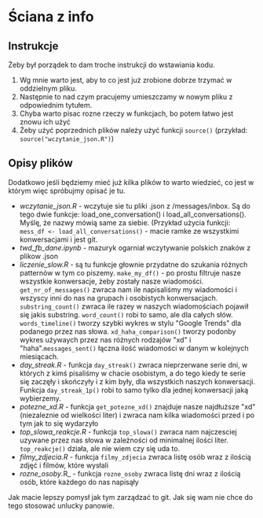 # Ściana z info

## Instrukcje
Żeby był porządek to dam troche instrukcji do wstawiania kodu.

  1.   Wg mnie warto jest, aby to co jest już zrobione dobrze trzymać w oddzielnym pliku.
  2.   Następnie to nad czym pracujemy umieszczamy w nowym pliku z odpowiednim tytułem.
  3.   Chyba warto pisac rozne rzeczy w funkcjach, bo potem łatwo jest znowu ich użyć 
  4.   Żeby użyć poprzednich plików należy użyć funkcji `source()` (przykład: `source("wczytanie_json.R")`)

## Opisy plików
Dodatkowo jeśli będziemy mieć już kilka plików to warto wiedzieć, co jest w którym więc spróbujmy opisać je tu.

  * _wczytanie_json.R_ - wczytuje sie tu pliki .json z /messages/inbox. Są do tego dwie funkcje: load_one_conversation() i load_all_conversations(). Myślę, że nazwy mówią same za siebie. (Przykład użycia funkcji: `mess_df <- load_all_conversations()` - macie ramke ze wszystkimi konwersacjami i jest git.
  * _twd_fb_dane.ipynb_ - mazuryk ogarniał wczytywanie polskich znaków z plikow .json
  * _liczenie_slow.R_ - są tu funkcje głownie przydatne do szukania różnych patternów w tym co piszemy. `make_my_df()` - po prostu filtruje nasze wszystkie konwersacje, żeby zostały nasze wiadomości. `get_nr_of_messages()` zwraca nam ile napisaliśmy my wiadomości i wszyscy inni do nas na grupach i osobistych konwersacjach. `substring_count()` zwraca ile razey w naszych wiadomościach pojawił się jakis substring. `word_count()` robi to samo, ale dla całych słów. `words_timeline()` tworzy szybki wykres w stylu "Google Trends" dla podanego przez nas słowa. `xd_haha_comparison()` tworzy podonby wykres używaych przez nas różnych rodzajów "xd" i "haha".`messages_sent()` łączna ilość wiadomości w danym  w kolejnych miesiącach.
  * _day_streak.R_ - funkcja `day_streak()`  zwraca nieprzerwane serie dni, w których z kimś pisaliśmy w chacie osobistym, a do tego kiedy te serie się zaczęły i skończyły i z kim były, dla wszystkich naszych konwersacji. Funkcja  `day_streak_1p()` robi to samo tylko dla jednej konwersacji jaką wybierzemy.
  * _potezne_xd.R_ - funkcja `get_potezne_xd()` znajduje nasze najdłuższe "xd" (niezaleznie od wielkości liter) i zwraca nam kilka wiadomości przed i po tym jak to się wydarzyło 
  * _top_slowa_reakcje.R_ - funkcja `top_slowa()` zwraca nam najczesciej uzywane przez nas słowa w zależności od minimalnej ilości liter. `top_reakcje()` działa, ale nie wiem czy się uda to.
  * _filmy_zdjecia.R_ - funkcja `filmy_zdjecia` zwraca listę osób wraz z ilością zdjęć i filmów, które wysłali
  * _rozne_osoby_.R_ - funkcja `rozne_osoby` zwraca listę dni wraz z ilością osób, które każdego do nas napisąły

Jak macie lepszy pomysł jak tym zarządzać to git. Jak się wam nie chce do tego stosować unlucky panowie.
